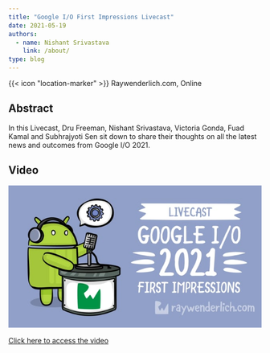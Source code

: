 ```yaml
---
title: "Google I/O First Impressions Livecast"
date: 2021-05-19
authors:
  - name: Nishant Srivastava
    link: /about/
type: blog
---
```


{{< icon "location-marker" >}} Raywenderlich.com, Online

<!--more-->

## Abstract

In this Livecast, Dru Freeman, Nishant Srivastava, Victoria Gonda, Fuad Kamal and Subhrajyoti Sen sit down to share their thoughts on all the latest news and outcomes from Google I/O 2021.

## Video

<a href="https://www.raywenderlich.com/23841347-google-i-o-first-impressions-livecast" target="_blank">
    <img src="/images/talks/google_io_livecast_2021/thumb.jpeg" />
    <p>Click here to access the video</p>
</a>
